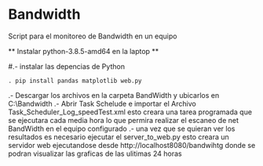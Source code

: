 # Bandwidth
Script para el monitoreo de Bandwidth en un equipo


** Instalar python-3.8.5-amd64 en la laptop **


#.- instalar las depencias de Python 

	. pip install pandas matplotlib web.py

.- Descargar los archivos en la carpeta BandWidth y ubicarlos en C:\Bandwidth
.- Abrir Task Schelude e importar el Archivo Task_Scheduler_Log_speedTest.xml
	esto creara una tarea programada que se ejecutara cada media hora lo que permira realizar el escaneo de net BandWidth en el equipo configurado
.- una vez que se quieran ver los resultados es necesario ejecutar el server_to_web.py esto creara un servidor web ejecutandose desde http://localhost8080/bandwihtg donde se podran visualizar las graficas de las ulitimas 24 horas 



